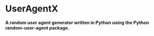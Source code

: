 # UserAgentX
<b align="center">A random user agent generator written in Python using the Python random-user-agent package.<b>
